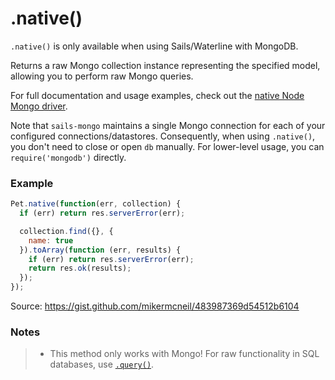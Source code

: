 # .native()

`.native()` is only available when using Sails/Waterline with MongoDB.

Returns a raw Mongo collection instance representing the specified model, allowing you to perform raw Mongo queries.

For full documentation and usage examples, check out the [native Node Mongo driver](https://github.com/mongodb/node-mongodb-native#introduction).


Note that `sails-mongo` maintains a single Mongo connection for each of your configured connections/datastores.  Consequently, when using `.native()`, you don't need to close or open `db` manually.  For lower-level usage, you can `require('mongodb')` directly.

### Example

```js
Pet.native(function(err, collection) {
  if (err) return res.serverError(err);

  collection.find({}, {
    name: true
  }).toArray(function (err, results) {
    if (err) return res.serverError(err);
    return res.ok(results);
  });
});
```

Source: https://gist.github.com/mikermcneil/483987369d54512b6104

### Notes

> + This method only works with Mongo! For raw functionality in SQL databases, use [`.query()`](http://sailsjs.com/documentation/reference/waterline-orm/models/query).


<docmeta name="displayName" value=".native()">
<docmeta name="pageType" value="method">
